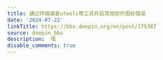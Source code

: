 ```yaml
---
title: 通过终端或者utools等工具开启其他软件图标错误
date: '2024-07-22'
linkTitle: https://bbs.deepin.org/en/post/275387
source: deepin_bbs
description:  嚆 
disable_comments: true
---
```


